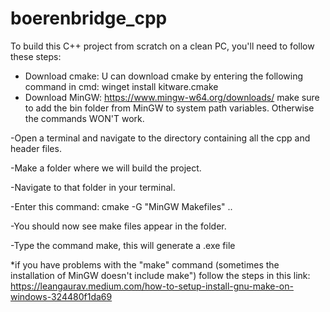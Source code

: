 # boerenbridge_cpp

To build this C++ project from scratch on a clean PC, you'll need to follow these steps:

- Download cmake:
U can download cmake by entering the following command in cmd: winget install kitware.cmake
- Download MinGW:
https://www.mingw-w64.org/downloads/
make sure to add the bin folder from MinGW to system path variables. Otherwise the commands WON'T work.

-Open a terminal and navigate to the directory containing all the cpp and header files.

-Make a folder where we will build the project.

-Navigate to that folder in your terminal.

-Enter this command: cmake -G "MinGW Makefiles" ..

-You should now see make files appear in the folder.

-Type the command make, this will generate a .exe file

*if you have problems with the "make" command (sometimes the installation of MinGW doesn't include make") follow the steps in this link: https://leangaurav.medium.com/how-to-setup-install-gnu-make-on-windows-324480f1da69
